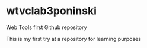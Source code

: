# wtvclab3poninski
Web Tools first Github repository

This is my first try at a repository for learning purposes
